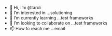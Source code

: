 - 👋 Hi, I’m @taroli
- 👀 I’m interested in ...solutioning
- 🌱 I’m currently learning ...test frameworks
- 💞️ I’m looking to collaborate on ...test frameworks
- 📫 How to reach me ...email

<!---
taroli/taroli is a ✨ special ✨ repository because its `README.md` (this file) appears on your GitHub profile.
You can click the Preview link to take a look at your changes.
--->
